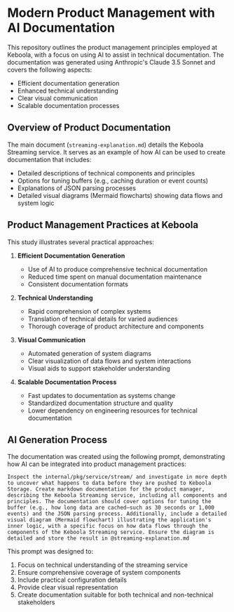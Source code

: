 # Modern Product Management with AI Documentation

This repository outlines the product management principles employed at Keboola, with a focus on using AI to assist in technical documentation. The documentation was generated using Anthropic's Claude 3.5 Sonnet and covers the following aspects:

- Efficient documentation generation
- Enhanced technical understanding
- Clear visual communication
- Scalable documentation processes

## Overview of Product Documentation

The main document (`streaming-explanation.md`) details the Keboola Streaming service. It serves as an example of how AI can be used to create documentation that includes:

- Detailed descriptions of technical components and principles
- Options for tuning buffers (e.g., caching duration or event counts)
- Explanations of JSON parsing processes
- Detailed visual diagrams (Mermaid flowcharts) showing data flows and system logic

## Product Management Practices at Keboola

This study illustrates several practical approaches:

1. **Efficient Documentation Generation**
   - Use of AI to produce comprehensive technical documentation
   - Reduced time spent on manual documentation maintenance
   - Consistent documentation formats

2. **Technical Understanding**
   - Rapid comprehension of complex systems
   - Translation of technical details for varied audiences
   - Thorough coverage of product architecture and components

3. **Visual Communication**
   - Automated generation of system diagrams
   - Clear visualization of data flows and system interactions
   - Visual aids to support stakeholder understanding

4. **Scalable Documentation Process**
   - Fast updates to documentation as systems change
   - Standardized documentation structure and quality
   - Lower dependency on engineering resources for technical documentation

## AI Generation Process

The documentation was created using the following prompt, demonstrating how AI can be integrated into product management practices:

```
Inspect the internal/pkg/service/stream/ and investigate in more depth to uncover what happens to data before they are pushed to Keboola Storage. Create markdown documentation for the product manager, describing the Keboola Streaming service, including all components and principles. The documentation should cover options for tuning the buffer (e.g., how long data are cached—such as 30 seconds or 1,000 events) and the JSON parsing process. Additionally, include a detailed visual diagram (Mermaid flowchart) illustrating the application's inner logic, with a specific focus on how data flows through the components of the Keboola Streaming service. Ensure the diagram is detailed and store the result in @streaming-explanation.md 
```

This prompt was designed to:
1. Focus on technical understanding of the streaming service
2. Ensure comprehensive coverage of system components
3. Include practical configuration details
4. Provide clear visual representation
5. Create documentation suitable for both technical and non-technical stakeholders